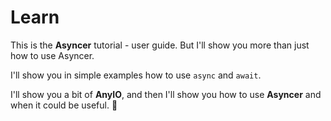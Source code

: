# Learn

This is the **Asyncer** tutorial - user guide. But I'll show you more than just how to use Asyncer.

I'll show you in simple examples how to use `async` and `await`.

I'll show you a bit of **AnyIO**, and then I'll show you how to use **Asyncer** and when it could be useful. 🚀
